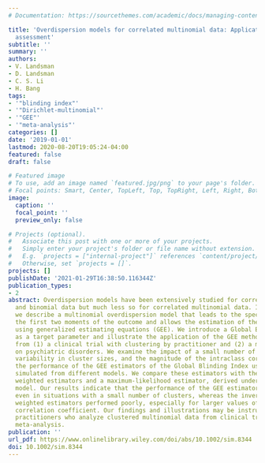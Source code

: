 ```yaml
---
# Documentation: https://sourcethemes.com/academic/docs/managing-content/

title: 'Overdispersion models for correlated multinomial data: Applications to blinding
  assessment'
subtitle: ''
summary: ''
authors:
- V. Landsman
- D. Landsman
- C. S. Li
- H. Bang
tags:
- '"blinding index"'
- '"Dirichlet-multinomial"'
- '"GEE"'
- '"meta-analysis"'
categories: []
date: '2019-01-01'
lastmod: 2020-08-20T19:05:24-04:00
featured: false
draft: false

# Featured image
# To use, add an image named `featured.jpg/png` to your page's folder.
# Focal points: Smart, Center, TopLeft, Top, TopRight, Left, Right, BottomLeft, Bottom, BottomRight.
image:
  caption: ''
  focal_point: ''
  preview_only: false

# Projects (optional).
#   Associate this post with one or more of your projects.
#   Simply enter your project's folder or file name without extension.
#   E.g. `projects = ["internal-project"]` references `content/project/deep-learning/index.md`.
#   Otherwise, set `projects = []`.
projects: []
publishDate: '2021-01-29T16:38:50.116344Z'
publication_types:
- 2
abstract: Overdispersion models have been extensively studied for correlated normal
  and binomial data but much less so for correlated multinomial data. In this work,
  we describe a multinomial overdispersion model that leads to the specification of
  the first two moments of the outcome and allows the estimation of the global parameters
  using generalized estimating equations (GEE). We introduce a Global Blinding Index
  as a target parameter and illustrate the application of the GEE method to its estimation
  from (1) a clinical trial with clustering by practitioner and (2) a meta-analysis
  on psychiatric disorders. We examine the impact of a small number of clusters, high
  variability in cluster sizes, and the magnitude of the intraclass correlation on
  the performance of the GEE estimators of the Global Blinding Index using the data
  simulated from different models. We compare these estimators with the inverse-variance
  weighted estimators and a maximum-likelihood estimator, derived under the Dirichlet-multinomial
  model. Our results indicate that the performance of the GEE estimators was satisfactory
  even in situations with a small number of clusters, whereas the inverse-variance
  weighted estimators performed poorly, especially for larger values of the intraclass
  correlation coefficient. Our findings and illustrations may be instrumental for
  practitioners who analyze clustered multinomial data from clinical trials and/or
  meta-analysis.
publication: ''
url_pdf: https://www.onlinelibrary.wiley.com/doi/abs/10.1002/sim.8344
doi: 10.1002/sim.8344
---
```

